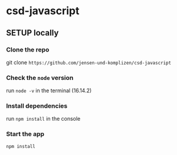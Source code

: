 # csd-javascript

## SETUP locally

### Clone the repo

git clone `https://github.com/jensen-und-komplizen/csd-javascript`

### Check the `node` version

run `node -v` in the terminal (16.14.2)

### Install dependencies

run `npm install` in the console

### Start the app

`npm install`
